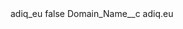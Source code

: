 <?xml version="1.0" encoding="UTF-8"?>
<CustomMetadata xmlns="http://soap.sforce.com/2006/04/metadata" xmlns:xsi="http://www.w3.org/2001/XMLSchema-instance" xmlns:xsd="http://www.w3.org/2001/XMLSchema">
    <label>adiq_eu</label>
    <protected>false</protected>
    <values>
        <field>Domain_Name__c</field>
        <value xsi:type="xsd:string">adiq.eu</value>
    </values>
</CustomMetadata>
